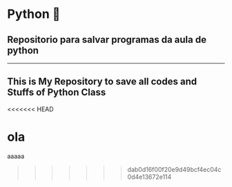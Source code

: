 # Python 🐍
## Repositorio para salvar programas da aula de python
---
## This is My Repository to save all codes and Stuffs of Python Class
<<<<<<< HEAD

ola
=======
aaaaa
>>>>>>> dab0d16f00f20e9d49bcf4ec04c0d4e13672e114
